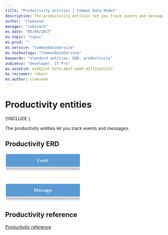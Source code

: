 ```yaml
---
title: "Productivity entities | Common Data Model"
description: The productivity entities let you track events and messages.
author: "clwesene"
manager: "robinarh"
ms.date: "05/08/2017"
ms.topic: "topic"
ms.prod: ""
ms.service: "CommonDataService"
ms.technology: "CommonDataService"
keywords: "standard entities, ERD, productivity"
audience: "Developer, IT Pro"
ms.assetid: ea5622ef-b2fa-4baf-aa04-d27211e31147
ms.reviewer: robinr
ms.author: clwesene
---
```


# Productivity entities

[!INCLUDE [](../includes/new-version-cdm.md)]


The productivity entities let you track events and messages.

## Productivity ERD

![Productivity ERD](media/productivity.png)

## Productivity reference

[Productivity reference](entity-tables/productivity.md)
